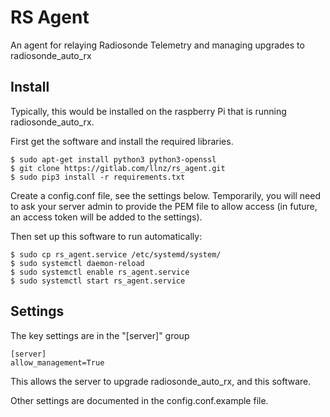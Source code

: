 # RS Agent

An agent for relaying Radiosonde Telemetry and managing upgrades to radiosonde_auto_rx

## Install

Typically, this would be installed on the raspberry Pi that is running radiosonde_auto_rx.

First get the software and install the required libraries.

    $ sudo apt-get install python3 python3-openssl
    $ git clone https://gitlab.com/llnz/rs_agent.git
    $ sudo pip3 install -r requirements.txt

Create a config.conf file, see the settings below. Temporarily, you will need to ask your server admin
to provide the PEM file to allow access (in future, an access token will be added to the settings). 

Then set up this software to run automatically:

    $ sudo cp rs_agent.service /etc/systemd/system/
    $ sudo systemctl daemon-reload
    $ sudo systemctl enable rs_agent.service
    $ sudo systemctl start rs_agent.service


## Settings

The key settings are in the "[server]" group
 
    [server]
    allow_management=True

This allows the server to upgrade radiosonde_auto_rx, and this software.

Other settings are documented in the config.conf.example file.
